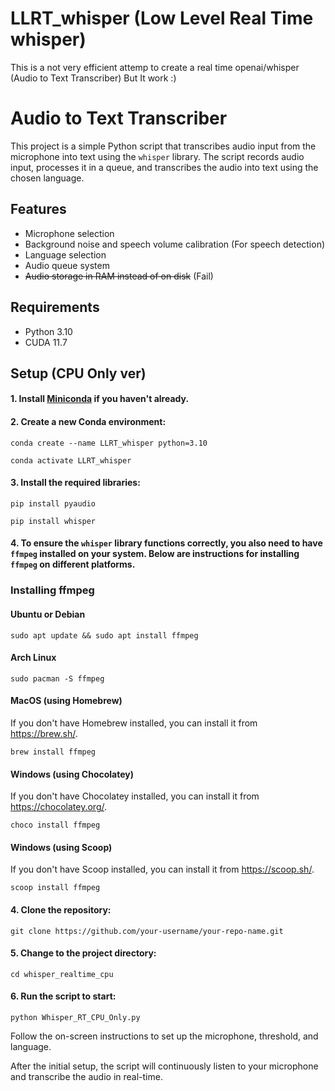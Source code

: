 # LLRT_whisper (Low Level Real Time whisper)
This is a not very efficient attemp to create a real time openai/whisper (Audio to Text Transcriber) But It work :)

# Audio to Text Transcriber

This project is a simple Python script that transcribes audio input from the microphone into text using the `whisper` library. The script records audio input, processes it in a queue, and transcribes the audio into text using the chosen language.

## Features

- Microphone selection
- Background noise and speech volume calibration (For speech detection)
- Language selection
- Audio queue system
- ~~Audio storage in RAM instead of on disk~~ (Fail)

## Requirements

- Python 3.10
- CUDA 11.7

## Setup (CPU Only ver)

#### 1. Install [Miniconda](https://docs.conda.io/en/latest/miniconda.html) if you haven't already.
#### 2. Create a new Conda environment:

  `conda create --name LLRT_whisper python=3.10`

  `conda activate LLRT_whisper`
  
#### 3. Install the required libraries:

`pip install pyaudio`

`pip install whisper`

#### 4. To ensure the `whisper` library functions correctly, you also need to have `ffmpeg` installed on your system. Below are instructions for installing `ffmpeg` on different platforms.

### Installing ffmpeg

#### Ubuntu or Debian

`sudo apt update && sudo apt install ffmpeg`

#### Arch Linux

`sudo pacman -S ffmpeg`

#### MacOS (using Homebrew)
If you don't have Homebrew installed, you can install it from https://brew.sh/.

`brew install ffmpeg`

#### Windows (using Chocolatey)
If you don't have Chocolatey installed, you can install it from https://chocolatey.org/.

`choco install ffmpeg`

#### Windows (using Scoop)
If you don't have Scoop installed, you can install it from https://scoop.sh/.

`scoop install ffmpeg`

#### 4. Clone the repository: 

`git clone https://github.com/your-username/your-repo-name.git`

#### 5. Change to the project directory: 

`cd whisper_realtime_cpu`

#### 6. Run the script to start: 

`python Whisper_RT_CPU_Only.py`

Follow the on-screen instructions to set up the microphone, threshold, and language.

After the initial setup, the script will continuously listen to your microphone and transcribe the audio in real-time.


